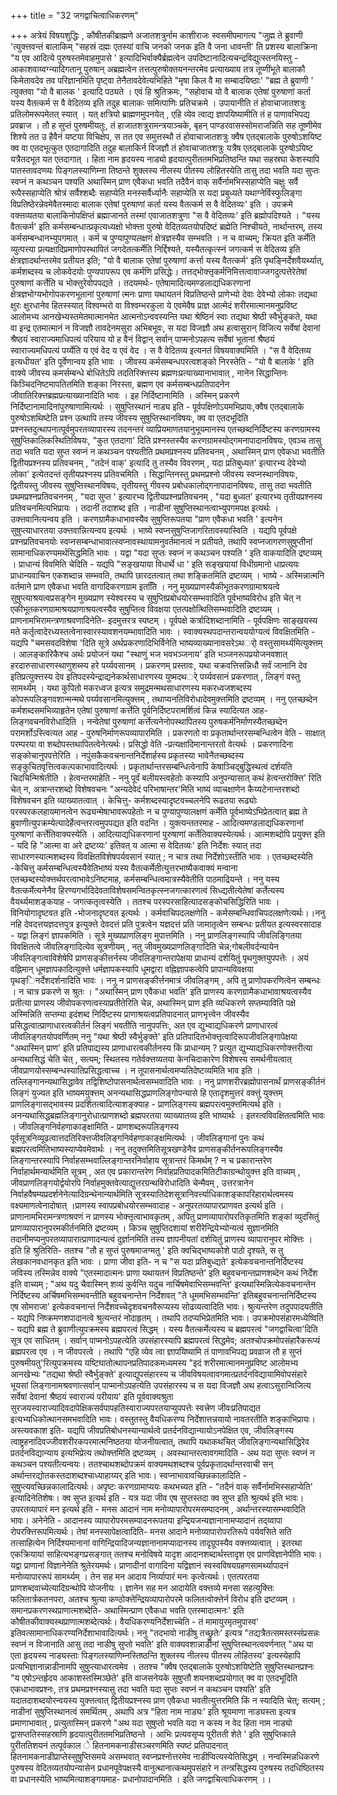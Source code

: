 +++
title = "32 जगद्वाचित्वाधिकरणम्"

+++
अत्रेयं विषयशुद्धिः , कौषीतकीब्राह्मणे अजातशत्रुर्नाम काशीराजः स्वसमीपमागत्य "जुह्म ते ब्रुवाणी 'त्युक्त्तवन्तं बालाकिम् "सहस्रं दह्मः एतस्यां वाचि जनको जनक इति वै जना धावन्ती' ति प्रशस्य बालाक्रिना "य एव आदित्ये पुरुषस्तमेवाहमुपासे ' इत्यादिभिर्वाक्यैर्ब्रह्मत्वेन उपदिष्टानादित्यचन्द्रविद्युत्स्तनयिस्तु - आकाशवाय्वग्न्यादिगतानू पुरुषान् अब्रह्मत्वेन तत्तत्पुरुषोक्तयनन्तरमेव प्रत्याख्याय तत्र तूप्णींभूते बालाकौ किमेतावदेव तव परिज्ञानमिति पृष्ट्वा तेनैतावदेवेत्यभिहिते "मृषा किल वै मा सम्बादयिष्ठाः' "ब्रह्म ते ब्रुवाणी ' त्युक्तवा "यो वै बालक ' इत्यादि पठ्यते । एवं हि श्रुतिक्रमः, "सहोवाच यो वै बालाक एतेषां पुरुषाणां कर्ता यस्य वैतत्कर्म स वै वेदितव्य इति तदुह बालाकः समित्पाणिः प्रतिचक्रमे । उपायानीति तं होवाचाजातशत्रुः प्रतिलोमरूपमेतत् स्यात् । यत् क्षत्रियो ब्राह्मणमुपनयेत् , एहि व्येव त्वाद्य ज्ञापयिष्यामीति तं ह पाणावभिपद्य प्रवब्राज । तौ ह सुप्तं पुरुषमीयतुः, तं हाजातशत्रुरामन्त्रयाञ्चके, बृहन् पाण्डरवासस्सोमराजन्निति सह तूष्णीमेव शिश्ये तत उ हैवैनं यष्टया विचिक्षेप, स तत एव समुत्तस्थौ तं होवाचाजातशत्रुः क्वैष एतद्बालाके पुरुषोऽशयिष्ट क्व वा एतदभूत्कुत एतदागादिति तदुह बालाकिर्न विजज्ञौ तं होवाचाजातशत्रुः यत्रैष एतद्बालाके पुरुषोऽयिष्ट यत्रैतदभूत यत एतदागात् । हिता नाम हृदयस्य नाड्यो हृदयात्पुरीततमभिप्रतिष्ठन्ति यथा सहस्रघा केशस्यापि पातस्तावदण्व्यः पिङ्गलस्याणिम्ना तिष्ठन्ते शुक्लस्य नीलस्य पीतस्य लोहितस्येति तासु तदा भवति यदा सुप्तः स्वप्नं न कथञ्चन पश्यति अथास्मिन् प्राण एवैकधा भवति तदैवैनं वाक् सर्वैर्नामभिस्सहाप्येति चक्षुः सर्वै रूपैस्सहाप्येति श्रोत्रं सर्वैश्शब्दैः सहाप्येति मनस्सर्वैर्ध्यानैः सहाप्येति स यदा प्रबुध्यते यथाग्नेर्विस्फुलिङ्गा विप्रतिष्ठेरन्नेवमेवैतस्मादा बालाक एतेषां पुरुषाणां कर्ता यस्य वैतत्कर्म स वै वेदितव्यः' इति । उपक्रमे वक्त्तव्यतया बालाकिनोपक्षिप्तं ब्रह्माजानते तस्मां एवाजातशत्रुणा "स वै वेदितव्यः' इति ब्रह्मोपदिश्यते । "यस्य वैतत्कर्म' इति कर्मसम्बन्धात्प्रकृत्यध्यक्षो भोक्त्ता पुरुषो वेदितव्यतयोपदिष्टं ब्रह्मेति निश्चीयते, नार्थान्तरम्, तस्य कर्मसम्बन्धानभ्युपगमात् । कर्म च पुण्यापुण्यलक्षणं क्षेत्रज्ञस्यैव सम्भवति । न च वाच्यम्; क्रियत इति कर्मेति व्युत्पत्त्या प्रत्यक्षादिप्रमाणोपस्थापितं जगदेतत्कर्मेति निर्द्दिश्यते, यस्यैतत्कृत्स्नं जगत्कर्म स वेदितव्य इति क्षेत्रज्ञादर्थान्तरमेव प्रतीयत इति; "यो वै बालाक एतेषां पुरुषाणां कर्त्ता यस्य वैतत्कर्म' इति पृथङ्निर्देशवैयर्थ्यात्, कर्मशब्दस्य च लोकवेदयोः पुण्यपापरूप एव कर्मणि प्रसिद्धेः। तत्तद्भोक्त्तृकर्मनिमित्तत्वावाज्जगदुत्पत्तेरेतेषां पुरुषाणां कर्त्तेति च भोक्त्तुरेवोपपद्यते । तदयमर्थः- एतेषामादित्यमण्डलाद्यधिकरणानां क्षेत्रज्ञभोग्यभोगोपकरणभूतानां पुरुषाणां त्मनः प्राणा यथायतनं विप्रतिष्ठन्ते प्राणेभ्यो देवाः देवेभ्यो लोकाः तद्यथा क्षुरः क्षुरधानेव हितस्स्यात् विश्वम्भरो वा विश्वम्भरकुला ये एवमेवैष प्राज्ञ आत्मेदं शरीरमात्मानमनुप्रविष्ट आलोमभ्य आनखेभ्यस्तमेतमात्मानमेत आत्मनोऽन्ववस्यन्ति यथा श्रेष्ठिनं स्वाः तद्यथा श्रेष्ठी स्वैर्भुङ्कते, यथा वा इन्द्र एतमात्मानं न विजज्ञौ तावदेनमसुरा अभिबभूवः, स यदा विजज्ञौ अथ हत्वासुरान् विजित्य सर्वेषां देवानां श्रैष्ठयं स्वाराज्यमाधिपत्यं परियाय यो ह वैनं विद्वान् सर्वान् पाप्मनोऽपहत्य सर्वेषां भूतानां श्रैष्ठयं स्वाराज्यमधिपत्यं पर्य्येति य एवं वेद य एवं वेद । स वै वेदितव्य इत्यनतं विषयवाक्यमिति । "स वै वेदितव्य इत्यधीयत' इति पूर्वेणान्वय इति भावः । जीवस्य कर्मसम्बन्धपरत्वशङ्को निरस्तेति - "यो वै बालाके ' इति वाक्ये जीवस्य कमर्सम्बन्धे बोधितेऽपि तदतिरिक्त्तस्य ब्रह्मणःप्रत्याख्यानाभावात् , नानेन सिद्धान्तिनः किञ्चिदनिष्टमापतितमिति शङ्का निरस्ता, ब्रह्मण एव कर्मसम्बन्धप्रतिपादनेन जीवातिरिक्त्तब्रह्मप्रत्याख्यानादिति भावः । इह निर्दिष्टानामिति । अस्मिन् प्रकरणे निर्दिष्टानामादिनांपुरुषाणामित्यर्थः । सुषुप्तिस्थानं नाड्य इति - पूर्वपक्षिणोऽयमभिप्रायः,क्वैष एतद्बालाके पुरुषोऽशथिष्टेति प्रश्न उत्थापि तस्य जीवस्य सुषुप्तिस्थानविषयः, क्व वा एतदभूदिति प्रश्नस्तदुत्थापनात्पूर्वमुपरतव्यापारस्य तदनन्तरं व्याप्रियमाणतयानुभूयमानस्य एतच्छब्दनिर्दिष्टस्य करणग्रामस्य सुषुप्तिकालिकस्थितिविषयः, "कुत एतदागा' दिति प्रश्नस्तस्यैव करणग्रामस्योद्गमनापादानविषयः, एवञ्च तासु तदा भवति यदा सुप्त स्वप्नं न कथञ्चन पश्यतीति प्रथमप्रश्नस्य प्रतिवचनम् , अथास्मिन् प्राण एवेकधा भवतीति द्वितीयप्रश्नस्य प्रतिवचनम् , "तदेनं वाक्' इत्यादि तु तस्यैव विवरणम् , यदा प्रतिबुध्यत' इत्यारभ्य देवेभ्यो लोका' इत्येतदन्तं तृतीयप्रश्नस्य प्रतिवचमिति । सिद्धान्तिनस्तु प्रथमप्रश्नो जीवस्य स्वप्नस्थानविषयः, द्वितीयस्तु जीवस्य सुषुप्तिस्थानविषयः, तृतीयस्तु गीवस्य प्रबोधकालोद्गनापादानविषयः, तासु तदा भवतीति प्रथमप्रश्नप्रतिवचननम् , "यदा सुप्त ' इत्यारभ्य द्वितीयप्रश्नप्रतिवचनम् , "यदा बुध्यत' इत्यारभ्य तृतीयप्रश्नस्य प्रतिवचनमित्यभिप्रायः । तदानीं तदाशब्द इति । नाडीनां सुषुप्तिस्थानत्वाभ्युपगमपक्ष इत्यर्थः । उक्त्तवानित्यन्वय इति । करणग्रामैकधाभावस्यैव सुषुप्तिरूपतया "प्राण एवैकधा भवति ' इत्यनेन सुषुप्त्याधारतया उक्त्तवान्नित्यन्वय इत्यर्थः । भाष्ये स्वप्नसुषुप्तिजागरितावस्यास्विति । यद्यपि पूर्वपक्षे प्रश्नप्रतिवचनयोः स्वप्नसम्बन्धाभावात्स्वप्नावस्थायामनुवर्तमानत्वं न प्रतीयते, तथापि स्वप्नजागरणसुषुप्तीनां सामानाधिकरण्यमर्थसिद्धमिति भावः । यद्वा "यदा सुप्तः स्वप्नं न कथञ्चन पश्यति ' इति वाकयादिति द्रष्टव्यम् । प्राधान्यं विवमिति चेदिति - यद्यपि "सङ्खयाया विधार्थे धा ' इति सङ्खयायां विधीग्रमानो धाप्रत्ययः प्राधान्यवाचिन एकशब्दान्न सम्भवति, तथापि छारदतत्वात् तथा शङ्कितमिति द्रष्टव्यम् । भाष्ये - अस्मिन्नात्मनि वर्तमाने प्राण एवैकधा भवति वागादिकरणग्राम इततिि । ननु मुख्यप्राणस्यैकीभूतकरणग्रामाश्रयत्वे सुषुप्त्याश्रयत्वप्रसङ्गेन मुख्यप्राण स्येश्वरस्य च सुषुप्तिप्रबोधयोरसम्भवादिति पूर्वभाष्यविरोध इति चेत् न एकीभूतकरणग्रामाश्रयप्राणाश्रयत्वस्यैव सुषुप्तित्व विवक्षया एतत्पक्षोत्थितिसम्भवादिति द्रष्टव्यम् । प्राणनामभिरामन्त्रणाश्रवणादिनेति- इदमुत्तरत्र स्पष्टम् । पूर्वपक्षे कर्त्रादिशब्दानामिति - पूर्वपक्षिणः साङ्खयस्य मते कर्तृत्वादेरध्यस्तत्वेनास्वारस्यावशनयम्भावादिति भावः । स्वाक्यस्थपदान्तरान्वययोग्यत्वं विवक्षितमिति - यद्यपि "चमसवदविशेषा 'दिति सूत्रे अर्थप्रकरणादिभिर्विनेति भाष्यव्याख्यानावसरेऽथर्ो वस्तुसामर्थ्यमित्युक्त्तम् । आलङ्कारिकैश्च अर्थः प्रयोजनं यथा "स्थाणुं भज भवभञ्जनाय' इति भञ्जनरूपप्रयोजनवशात् हरदारुसाधारणस्थाणुशब्स्य हरे पर्य्यवसानम् । प्रकरणम् प्रस्तावः, यथा चक्रवत्तिसन्निधौ सर्वं जानानि देव इतिप्रत्युक्त्तस्य देव इतिपदस्येन्द्राद्यनेकार्थसाधारणस्य युष्मदथर्े पर्य्यवसानं प्रकरणात् , लिङ्गं वस्तु सामर्थ्यम् । यथा कुपितो मकरध्वज इत्यत्र समुद्रमन्मथसाधारणस्य मकरध्वजशब्दस्य कोपरूपलिङ्गवशान्मन्मथे पर्य्यवसानमित्युक्त्तम् , तथाप्यनतिविरोधादेवमुक्त्तमिति द्रष्टव्यम् । ननु एतच्छब्देन कर्मशब्दसमभिव्याहृतेन एतेषां पुरुषाणां कर्त्तेति पूर्वनिर्दिष्टपरामर्शित्वं किन्न स्यादित्यत आह- लिङ्गवचनविरोधादिति । नन्वेतेषां पुरुषाणां कर्त्तेत्यनेनोपस्थापितस्य पुरुषकर्मनिर्माणस्यैतच्छब्देन परामर्शोऽस्त्वित्यत आह - पुरुषनिर्माणरूपव्यापारमिति । प्रकरणतो वा प्रकृतार्थान्तरसम्बन्धित्वेन वेति - साक्षात् परम्परया वा शब्दोपस्तथापितत्वेनेत्यर्थः। प्रसिद्धो वेति -प्रत्यक्षादिमानान्तरतो वेत्यर्थः । प्रकरणादिना सङ्कोचानुपपत्तेरिति । नपुंसकैकवचनान्तनिर्देशार्हस्य प्रकृतस्या भावेनैतच्छब्दस्य सङ्कुचितवृत्तित्वकल्पकाभावादित्यर्थः । प्रकृतार्थान्तरसम्बन्धित्वेनापि केषाञ्चिद्बुद्धिस्थत्वं दर्शयति चिदचिन्मिश्रेतीति । हेत्वन्तरमाहेति - ननु पूर्वं बलीयस्त्वहेतोः कस्यापि अनुपन्यासात् कथं हेत्वन्तरोक्त्ति' रिति चेत् न, अत्रान्तरशब्दो विशेषवचनः "अन्यदेवेदं परिभाषान्तर'मिति भाष्यं व्याचक्षाणेन कैय्यटेनान्तरशब्दो विशेषवचन इति व्याख्यातत्वात् । केचित्तु- कर्मशब्दस्यादृष्टवच्चलनेपि रूढतया रूढ्योः परस्परकलहायमानत्वेन रूढ्यन्मेषाभावरूपहेतोः न च पुण्यापुण्यालक्षणं कर्मेति पूर्वभाष्येऽभिप्रेतत्वात् ब्रह्म ते ब्रुवाणीत्युपक्रम्येत्यादेर्हेत्वन्तरत्वमुपपद्यत इति वदन्ति । युक्त्यन्ततरमाह - आदित्यमण्डलाद्यधिकरणानां पुरुषाणां कर्त्तेतिवाक्यस्येति । आदित्याद्यधिकरणानां पुरुषाणां कर्तेतिवाक्यस्येत्यर्थः। आत्मशब्दोपि प्रयुक्त्त इति - यदि हि "आत्मा वा अरे द्रष्टव्यः' इतिवत् य आत्मा स वेदितव्यः' इति निर्देशः स्यात् तदा साधारणस्यात्मशब्दस्य विवक्षितविशेषपर्यवसानं स्यात् ; न चात्र तथा निर्देशोऽस्तीति भावः । एतच्छब्दस्येति -केचित्तु कर्मसम्बन्धित्वस्यैवेतिभाष्यं यस्य वैतत्कर्मेतीत्युत्तरभाष्यैकवाक्यं मन्वाना एतच्छब्दस्योक्त्तर्थपरत्वाभावेऽनिष्टमाह, कर्मसम्बन्धित्वमात्रस्यैवेतीति पाठमाद्रियन्ते । ननु यस्य वैतत्कर्मेत्यनेनैव हिरण्यगर्भादिदेवताविशेषसमन्वितकृत्स्नजगत्कारणत्वं सिध्द्यतीत्येतेषां कर्तेत्यस्य वैयर्थ्यमाशङ्कयाह - जगत्कतृत्वस्येति । ततश्च परस्परसाहित्यादसङ्कोचसिद्धिरिति भावः । विनियोगादृष्टवत इति -भोजनादृष्टवत इत्यर्थः । कर्मवाचिपदलक्षणेति - कर्मसम्बन्धिवाचिपदलक्षणेत्यर्थः।।ननु नहि देवदत्तयज्ञदत्तपुत्र इत्युक्त्ते देवदत्तं प्रति पुत्रत्वेन यज्ञदत्तं प्रति जामातृत्वेन सम्बन्धः प्रतीयत इत्यस्वरसादाह - यद्वा लिङ्गं ज्ञापकमिति । सूत्रे मुख्यप्राणलिङ्ग मुपात्तमिति । ननु प्राणलिङ्गस्यापि जीवलिङ्गितया विवक्षितत्वे जीवलिङ्गादित्येव सूत्रणीयम् , नतु जीवमुख्यप्राणलिङ्गादिति चेन्न;गोबलीवर्दन्यायेन जीवलिङ्गत्वाविशेषेपि प्राणसङ्कीत्तर्नस्य जीवलिङ्गान्तरापेक्षया प्राधान्यं दर्शयितुं पृथगुक्तयुपपत्तेः । अयं वह्निमान् धूमज्ञापकादित्युक्त्ते धर्मज्ञापकस्यापि धूमद्वारा वह्निज्ञापकत्वेपि प्रापान्यविवक्षया पृथङ्िनर्देशदर्शनादिति भावः । ननु न प्राणसङ्कीर्त्तनमात्रं जीवलिङ्गम् , अपि तु प्राणोपकरणित्वेन सम्बन्धः । न चात्र प्रकरणे स श्रुतः । "अथास्मिन् प्राण एवैकधा भवति' इति प्राणस्य करणग्रामैकधाभावाश्रयत्वस्यैव प्रतीत्या प्राणस्य जीवोपकरणत्वस्याप्रतीतेरिति चेन्न, अथास्मिन् प्राण इति व्यधिकरणे सप्तम्याविति पक्षे अस्मिन्निति सप्तम्या इदंशब्द निर्दिष्टस्य प्राणाश्रयत्वप्रतिपादनात् प्राणभृत्त्वेन जीवस्यैव प्रसिद्धत्वात्प्राणाधारत्वकीर्तनं लिङ्गं भवतीति नानुपपत्तिः, अत एव द्युभ्वाद्यधिकरणे प्राणाधारत्वं जीवलिङ्गतयोपवर्णितम् ननु "यथा श्रेष्ठी स्वैर्भुङ्क्ते' इति प्रतिपादितभोक्त्तृत्वादिरूपजीवलिङ्गापेक्षया "अथास्मिन् प्राण' इति प्रतिपाद्यस्य प्राणाधारत्वकीर्तनस्य किं प्राधान्यम् ? प्रत्युत द्युभ्याद्यधिकरणोक्त्तरीत्या अन्यथासिद्धं चेति चेत् , सत्यम्; स्थितस्य गतेर्वक्त्तव्यतया केनचिदाकारेण विशेषस्य समर्थनीयत्वात् जीवप्राणयोस्सम्बन्धस्यातिप्रसिद्धत्वाच्च । न तूपासनार्थत्वमप्यतिदेष्टव्यमिति भाव इति । तल्लिङ्गानन्यथासिद्धावेव तद्विशिष्टोपासनार्थत्वसम्भवादिति भावः । ननु प्राणशरीरब्रह्मोपासनार्थं प्राणसङ्कीर्तनं लिङ्गं युज्यत इति भाष्यमयुक्त्तम् अनन्यथासिद्धप्राणलिङ्गोपन्यासे हि एतादृशमुत्तरं वक्त्तुं युक्त्तम् प्राणलिङ्गासद्भावस्य प्रदर्शितत्वादित्याशङ्क्याह - प्राणलिङ्गस्य ब्रह्मपरत्वमुक्त्तमित्यर्थ इति । अनन्यथासिद्धब्रह्मलिङ्गानुरोधात्प्राणशब्दो ब्रह्मपरतया व्याख्यातव्य इति भाष्यार्थः । इतरत्वविवक्षितत्वमिति भावः । जीवलिङ्गनिर्वहणाकाङ्क्षामिति - प्राणशब्दरूपलिङ्गस्य पूर्वसूत्रनिव्यूढत्वात्तदतिरिक्त्तजीवलिङ्गनिर्वहणाकाङ्क्षमित्यर्थः । जीवलिङ्गानां पुनः कथं ब्रह्मपरत्वमितिभाष्यस्याप्येवमेवार्थः । ननु तदुक्त्तमितिसूत्रखण्डेनैव प्राणसङ्कीर्तनरूपलिङ्गस्यैव लिङ्गान्तरस्यापि निर्वाहसम्भवाल्लिङ्गान्तरनिर्वाहाय सूत्रान्तरं किमर्थम् ? न च प्रकारान्तरेण निर्वाहार्थमन्यार्थमिति सूत्रम् , अत एव प्रकारान्तरेण निर्वाहप्रतिपादकमितिटीकाग्रन्थोयुक्त्त इति वाच्यम् , जीवप्राणलिङ्गयोर्द्वयोरपि निर्वाहमुक्तवेत्याद्युत्तरग्रन्थविरोधादिति चेन्मैवम् , उत्तरत्रानेन निर्वाहवैषम्यप्रदर्शनेनेत्यादिग्रन्थेनान्यार्थमिति सूत्रस्यातिदेशसूत्रानिवर्त्त्याधिकाशङ्कापरिहारार्थत्वमस्य वक्ष्यमाणत्वेनादोषात् ।प्राणस्य स्वापप्रबोधयोरसम्भवादाह - अनुपरतव्यापारप्राणवत इत्यर्थ इति । प्राणानामभिरामन्त्रणाश्रवणं न प्राणस्य भोक्त्तृत्वाभावकृतम् , अपितु प्राणव्यापारोपरतिकृतमिति शङ्कां व्युदसितुं प्राणव्यापारानुपरमकीर्तनमिति द्रष्टव्यम् । किञ्च सुषुप्तिदशायां शरीरेन्द्रियेभ्योन्यत्वं सुज्ञानमिति तदानीमप्यनुपरतव्यापारात्प्राणादन्यत्वं दुर्ज्ञानमिति तस्य ज्ञापनीयतां दर्शयितुं प्राणस्य व्यापारानुपर मोक्त्तिः । इति हि श्रुतिरिति- ततश्च "तौ ह सुप्तं पुरुषमाजग्मतु ' इति क्वचिद्भाष्यकोशे पाठो दृश्यते, स तु लेखकानवधानकृत इति भावः । प्राणा जीवा इति- न च "स यदा प्रतिबुध्द्यते' इत्येकवचनान्तनिर्दिष्टस्य जविस्य तस्मिन्नेव वाक्ये "एतस्मादात्मनः प्राणा यथायतनं विप्रतिष्ठन्ते' इति बहुवचनान्तप्राणशब्देन कथं निर्देश इति वाच्यम् ; "अथ यदु चैवास्मिन् शव्यं कुर्वन्ति यदुच नार्चिषमेवाभिसम्भवन्ति' इत्यथास्मिन्नित्येकवचनान्तेन निर्दिष्टस्य अर्चिषमभिसम्भवन्तीति बहुवचनान्तेन निर्देशवत् "ते धूममभिसम्भवन्ति' इतिबहुवचनान्तनिर्दिष्टस्य एष सोमराजा' इत्येकवचनान्तं निर्देशवच्चेदृशवचनवैरूप्यस्य सोढव्यत्वादिति भावः। श्रुत्यन्तरेण तदुपपादयतीति - यद्यपि निष्क्रमणशपादानत्वे श्रुत्यन्तरं नोदाहृतम् । तथापि तदप्यभिप्रेतमिति भावः। उपक्रमोपसंहारमध्येष्विति - यद्यपि ब्रह्म ते ब्रुवाणीत्युपक्रमस्य ब्रह्मपरत्वं सिद्धम् । यस्य वैतत्कर्मेत्यस्य च ब्रह्मपरत्वं "जगद्वाचित्वा'दिति सूत्र एव साधितम् । सर्वान् पाप्मनोऽपहत्येति उपसंहारस्यापि ब्रह्मपरत्वं सिद्धमेव; अतश्चोपक्रमोपसंहारैकरूप्यं ब्रह्मपरत्व एव । न जीवपरत्वे । तथापि "एहि व्येव त्वा ज्ञापयिष्यामि तं पाणावभिपद्य प्रवव्राज तौ ह सुप्तं पुरुषमीयतु'रित्युपक्रमस्य यष्टिघातोत्थापनप्रतिपादकमध्यमस्य "इदं शरीरमात्मानमनुप्रविष्ट आलोमभ्य आनखेभ्यः "तद्यथा श्रेष्ठी स्वैर्भुङ्क्ते' इत्याद्युपसंहारस्य च जीवविषयत्वावगमात्प्रतर्दनविद्यायामिवोपसंहारे भूयसां लिङ्गानामश्रवणात्सर्वान् पाप्मानोऽपहत्येति उपसंहारस्य च स यदा विजज्ञौ अथ हत्वाऽसुरान्विजित्य सर्वेषां देवानां श्रैष्ठयं स्वाराज्यं परीयाय' इति पूर्ववाक्यश्रुता सुरजयस्वाराज्यादिवदापेक्षिकसर्वपापहतिस्वाराज्यपरतयाप्युपपत्तेः स्वत्त्रेण जीवःप्रतिपाद्यत इत्यभ्यधिकोत्थानसमभवादिति भावः। वस्तुतस्तु वैयधिकरण्य निर्देशात्तन्नयायो नावतरतीति शङ्काभिप्रायः। अस्त्यवकाश इति- यद्यपि जीवप्रतिबोधनस्यान्यार्थत्वे प्रतर्दनविद्यान्यायोऽनपेक्षित एव, जीवलिङ्गस्य त्वाष्ट्रहनादिवज्जीवशरीरकपरमात्मनिष्ठतया योजनीयत्वात्, तथापि यथाकथचित् जीवलिङ्गान्यथासिद्धिरेव प्रतर्दनविद्यान्याय इत्यभिप्रेत्य तथोक्त्तमिति द्रष्टव्यम् । अवस्थान्तरत्वावगमादिति - अथ यदा सुप्तः स्वप्नं न कथञ्चन पश्यतीत्यन्वयः। ततश्चाथशब्दोपक्रमं वाक्यमथशब्दश्च पूर्वप्रकृतादर्थान्तरवाची सन् अर्थान्तरद्योतकस्तदाशब्दश्चाध्याहाय्यर् इति भावः। स्वप्नाभावावच्छिन्नकालादिति - सुषुप्त्यवच्छिन्नकालादित्यर्थः। अपृष्टः करणग्रामाप्ययः कथभच्यत इति - "तदैनं वाक् सर्वैर्नामभिस्सहाप्येति' इत्यादिनेतिशेषः। क्व सुप्त इत्यर्थ इति - यत्र यदा जीव एष सुप्तस्तदा क्व सुप्त इति श्रुत्यर्थ इति भावः। उपरतव्यापारं मन इत्यर्थ इति - मनस आदानं नाम मनोव्यापारोपरमसम्पादनम् , अर्थान्तरस्यासम्भवादिति भावः। अनेनेति - आदानस्य व्यापारोपरमसम्पादनरूपतया इन्द्रियजन्यज्ञानानामप्यादानं तद्य्वापा रोपरक्त्तिरूपमित्यर्थः। तेषां मनस्सापेक्षत्वादिति- मनस आदाने मनोव्यापारोपरतिरूपे पर्यवसिते सति तत्साहित्येन निर्दिश्यमानानां वागिन्द्रियादिजन्यज्ञानानामप्यादानस्य तादृग्रूपस्यैव वक्त्तव्यत्वात् । इतरथा एकक्रियायां साहित्यभङ्गप्रसङ्गात् ततश्च मनोविषये यादृश आदानशब्दार्थस्तादृश एव प्राणविज्ञानेपीति भावः। यद्वा प्राणानां विज्ञानेनेति श्रुतेरयमर्थः। प्राणादीनां वागादिना यद्विज्ञानं स्वस्वविषयग्रहणसामर्थ्यापादनं मनोव्यापाररूपं सामर्थ्यम् । तेन सह मन आदाय निर्व्यापारं मनः कृत्वेत्यर्थः। एतत्परतया प्राणशब्दवाच्येत्यादिग्रन्थोपि योजनीयः । ज्ञानेन सह मन आदायेति वक्त्तव्ये मनसा सहत्युक्त्तिः फलितार्त्रकतनपरा, अतश्च श्रुत्या कण्ठोक्त्तेन्द्रियव्यापारोपरमे फलितत्वोक्त्तेर्न विरोध इति द्रष्टव्यम् । समानप्रकरणस्थप्राणात्मशब्देति- अथास्मिन्प्राण एवैकधा भवति एतस्मादात्मनः' इति कौषीतकीवाक्यस्थप्राणात्मशब्देत्यर्थः। वैयधिकरण्यनिर्देशाच्चेति - तं मामायुरमृतमुपास्व' इतिवत्सामानाधिकरण्यनिर्देशाभावादित्यर्थः। ननु "तदभावो नाडीषु तच्छ्रुतेः' इत्यत्र "तद्यत्रैतत्समस्तस्संप्रसन्नः स्वप्नं न विजानाति आसु तदा नाडीषु सुप्तो भवति' इति वाक्यवशान्नाडीनां सुषुप्तिस्थानत्ववर्णनात् "अथ या एता हृदयस्य नाड्यस्ताः पिङ्गलस्याणिम्नस्तिष्ठन्ति शुक्लस्य नीलस्य पीतस्य लोहितस्य' इत्यस्येहापि प्रत्यभिज्ञानान्नाडीनामपि सुषुप्त्याधारत्वमेव । ततश्च "क्वैष एतद्बालाके पुरुषोऽशयिष्टेति सुषुप्तिस्थानप्रश्नः "य एषोऽन्तर्हृदय आकाशस्तस्मिञ्छेते' इति वाजसनेयके सुषुप्तौ शयनशब्दप्रयोगात् क्व वा एतदभूदिति एकधाभावप्रश्नः, तत्र प्रथमप्रश्नस्यासु तदा भवति यदा सुप्तः स्वप्नं न कथञ्चन पश्यति' इति यदातदाशब्दयोरन्वयस्य युक्त्तत्वात् द्वितीयप्रश्नस्य प्राण एवैकधा भवतीत्युत्तरमिति किं न स्यादिति चेत्; सत्यम् ; नाडीनां सुषुप्तिस्थानत्वं समर्थितम् , अथापि अत्र "हिता नाम नाड्यः' इति श्रूयमाणा नाड्यस्ता इत्यत्र प्रमाणाभावात् , प्रत्युतास्मिन् प्रकरणे "अथ यदा सुषुप्तो भवति यदा न कस्य न वेद हिता नाम नाड्यो द्वासप्ततिस्सहस्राणि हृदयात्पुरीततमभिप्रतिष्ठन्ते । आभिः प्रत्यवसृप्य पूरीतती शेते ' इति सुषुप्तिकाले पुरीततिशयनं तत्पूर्वकाल े हितनामकनाडीसञ्चरणमिति स्पष्टं प्रतिपादनात् हितनामकनाडीप्राप्तेस्सुषुप्तिसमये असम्भवात् स्वप्नप्रश्नोत्तरमेव नाडीप्वित्यस्येतिसिद्धम् । नन्वस्मिन्नधिकरणे पुरुषस्य वेदितव्यतयोपन्यासेन प्रधानपूवेपक्षस्यै वानुत्थानात्कथमुपसंहारे न तन्त्रसिद्धस्य पुरुषस्य तदधिष्ठितस्य वा प्रधानस्येति भाष्यमित्याशङ्गयमाह- प्रधानोपादानमिति । इति जगद्वाचित्वाधिकरणम् ।।
